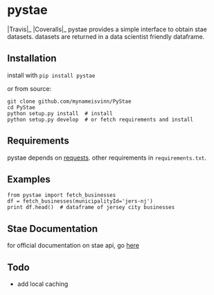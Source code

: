 # pystae
|Travis|_ |Coveralls|_
pystae provides a simple interface to obtain stae datasets. datasets are returned in a data scientist friendly dataframe.

## Installation
install with `pip install pystae`

or from source:
``` 
git clone github.com/mynameisvinn/PyStae
cd PyStae
python setup.py install  # install
python setup.py develop  # or fetch requirements and install
```

## Requirements
pystae depends on [requests](http://docs.python-requests.org/en/latest/). other requirements in `requirements.txt`.

## Examples
```
from pystae import fetch_businesses
df = fetch_businesses(municipalityId='jers-nj')
print df.head()  # dataframe of jersey city businesses
```

## Stae Documentation
for official documentation on stae api, go [here](https://docs.municipal.systems/)

## Todo
* add local caching